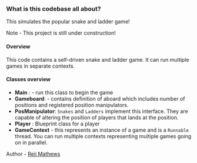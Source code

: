 ### What is this codebase all about?
This simulates the popular snake and ladder game!

Note - This project is still under construction!


#### Overview 
This code contains a self-driven snake and ladder game. It can run multiple games in separate contexts.

#### Classes overview

- **Main** : - run this class to begin the game
- **Gameboard**: - contains definition of aboard which includes number of positions and registered position manipulators.
- **PosManipulator**: `Snakes` and `Ladders` implement this interface. They are capable of altering the position of players that lands at the position.
- **Player** : Blueprint class for a player
- **GameContext** - this represents an instance of a game and is a `Runnable` thread. You can run multiple contexts representing multiple games going on in parallel.

Author - [Reji Mathews](https://www.linkedin.com/in/reji-mathews-40a9a231/)